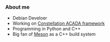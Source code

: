 ### About me

- Debian Develoer
- Working on [Constellation ACADA framework](https://constellation.pages.desy.de/)
- Programming in Python and C++
- Big fan of [Meson](https://mesonbuild.com/) as a C++ build system
